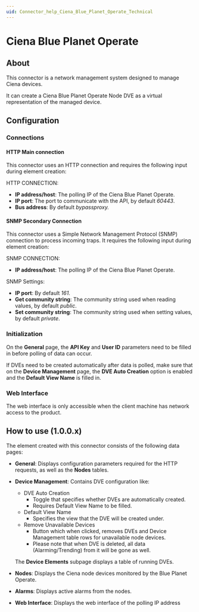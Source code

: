 ```yaml
---
uid: Connector_help_Ciena_Blue_Planet_Operate_Technical
---
```


# Ciena Blue Planet Operate

## About

This connector is a network management system designed to manage Ciena devices.

It can create a Ciena Blue Planet Operate Node DVE as a virtual representation of the managed device.

## Configuration

### Connections

#### HTTP Main connection

This connector uses an HTTP connection and requires the following input during element creation:

HTTP CONNECTION:

- **IP address/host**: The polling IP of the Ciena Blue Planet Operate.
- **IP port**: The port to communicate with the API, by default *60443*.
- **Bus address**: By default *bypassproxy.*

#### SNMP Secondary Connection

This connector uses a Simple Network Management Protocol (SNMP) connection to process incoming traps. It requires the following input during element creation:

SNMP CONNECTION:

- **IP address/host**: The polling IP of the Ciena Blue Planet Operate.

SNMP Settings:

- **IP port**: By default *161*.
- **Get community string**: The community string used when reading values, by default *public*.
- **Set community string**: The community string used when setting values, by default *private*.

### Initialization

On the **General** page, the **API Key** and **User ID** parameters need to be filled in before polling of data can occur.

If DVEs need to be created automatically after data is polled, make sure that on the **Device Management** page, the **DVE Auto Creation** option is enabled and the **Default View Name** is filled in.

### Web Interface

The web interface is only accessible when the client machine has network access to the product.

## How to use (1.0.0.x)

The element created with this connector consists of the following data pages:

- **General**: Displays configuration parameters required for the HTTP requests, as well as the **Nodes** tables.

- **Device Management**: Contains DVE configuration like:
	- DVE Auto Creation
		- Toggle that specifies whether DVEs are automatically created.
		- Requires Default View Name to be filled.
	- Default View Name
		- Specifies the view that the DVE will be created under.
	- Remove Unavailable Devices
		- Button which when clicked, removes DVEs and Device Management table rows for unavailable node devices.
		- Please note that when DVE is deleted, all data (Alarming/Trending) from it will be gone as well.

  The **Device Elements** subpage displays a table of running DVEs.

- **Nodes**: Displays the Ciena node devices monitored by the Blue Planet Operate.

- **Alarms**: Displays active alarms from the nodes.

- **Web Interface**: Displays the web interface of the polling IP address
